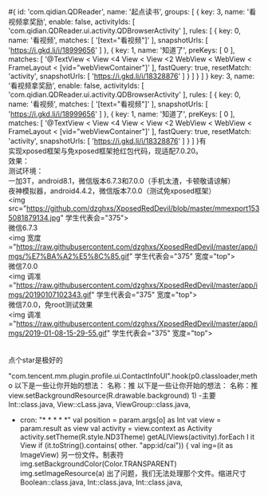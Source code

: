#{
  id: 'com.qidian.QDReader',
  name: '起点读书',
  groups: [
  {
    key: 3,
    name: '看视频拿奖励',
    enable: false,
    activityIds: [
      'com.qidian.QDReader.ui.activity.QDBrowserActivity'
    ],
    rules: [
      {
        key: 0,
        name: '看视频',
        matches: [
          '[text="看视频"]'
        ],
        snapshotUrls: [
          'https://i.gkd.li/i/18999656'
        ]
      },
      {
        key: 1,
        name: '知道了',
        preKeys: [
          0
        ],
        matches: [
          '@TextView < View <4 View < View <2 WebView < WebView < FrameLayout < [vid="webViewContainer"]'
        ],
        fastQuery: true,
        resetMatch: 'activity',
        snapshotUrls: [
          'https://i.gkd.li/i/18328876'
        ]
      }
    ]
  }
 ]
}
  key: 3,
  name: '看视频拿奖励',
  enable: false,
  activityIds: [
    'com.qidian.QDReader.ui.activity.QDBrowserActivity'
  ],
  rules: [
    {
      key: 0,
      name: '看视频',
      matches: [
        '[text="看视频"]'
      ],
      snapshotUrls: [
        'https://i.gkd.li/i/18999656'
      ]
    },
    {
      key: 1,
      name: '知道了',
      preKeys: [
        0
      ],
      matches: [
        '@TextView < View <4 View < View <2 WebView < WebView < FrameLayout < [vid="webViewContainer"]'
      ],
      fastQuery: true,
      resetMatch: 'activity',
      snapshotUrls: [
        'https://i.gkd.li/i/18328876'
      ]
    }
  ]
}有
<Br/>实现xposed框架与免xposed框架抢红包代码，现适配7.0.20。
<Br/>效果：
<Br/>测试环境：
<Br/>一加3T，android8.1，微信版本6.7.3和7.0.0（手机太渣，卡顿敬请谅解）
<Br/>夜神模拟器，android4.4.2，微信版本7.0.0（测试免xposed框架）
<Br/>
 <img src="https://github.com/dzghxs/XposedRedDevil/blob/master/mmexport1535081879134.jpg" 学生代表会="375">
 <Br/>
 <span>微信6.7.3</span>
 <Br/>
 <img 宽度="https://raw.githubusercontent.com/dzghxs/XposedRedDevil/master/app/imgs/%E7%BA%A2%E5%8C%85.gif" 学生代表会="375" 宽度="top">
 <Br/>
 <span>微信7.0.0</span>
 <Br/>
 <img 调准="https://raw.githubusercontent.com/dzghxs/XposedRedDevil/master/app/imgs/20190107102343.gif" 学生代表会="375" 宽度="top">
 <Br/>
 <span>微信7.0.0，免root测试效果</span>
 <Br/>
 <img 调准="https://raw.githubusercontent.com/dzghxs/XposedRedDevil/master/app/imgs/2019-01-08-15-29-55.gif" 学生代表会="375" 宽度="top">
<Br/>
<Br/>
<Br/>点个star是极好的
<!--
哟

a（文本[999]）
FrameLayout：：class.java.hook方法名：[onLayout]

on:
  workflow_dispatch:
  push:
    branches:
再试一次是一个特殊的存储库
  schedule:
有将出现在您的个人资料！

jobs:
  build:
GIF、JPEG、JPG、MOV、MP4、PNG、SVG或 WEBM
    
    permissions:
我们不支持这种文件类型。面包屑
 
    steps:
再试一次在
      with:
GIF，JPEG，JPG，MOV，MP4，PNG，SVG或 WEBM
 
此文件为空。提交更改。
再试一次编辑
使用一个不空的文件。预演
这个文件是隐藏的。缩进模式
再试一次空
另一份文件。制表符
 
出了问题，我们无法处理那个文件。缩进尺寸
abc def ghi jkl mno pqr stu
- 🔭 I’m currently working on ...
- 🌱 I’m currently learning ...
- 👯 I’m looking to collaborate on ...
- 🤔 I’m looking for help with ...
- 💬 Ask me about ...
- 📫 How to reach me: ...
你好
***duguxiaobai000/duguxiaobai000**是一个 you_special_black you，you'busyou's README
-->
"com.tencent.mm.plugin.profile.ui.ContactInfoUI".hook(p0.classloader,metho
以下是一些让你开始的想法：
名称：推
以下是一些让你开始的想法：
名称：推
view.setBackgroundResource(R.drawable.background)
1)
-主要
Int::class.java,
View::cLass.java,
ViewGroup::class.java,
- cron: "* * * * *"
val position = param.args[o] as Int
vat view = param.result as view
val activity = view.context as Activity
activity.setTheme(R.style.ND3Theme)
getALlViews(activity).forEach I it View
if (it.toString().contains( other. "app:id/cai")) {
val ing=(it as ImageView)
另一份文件。制表符
img.setBackgroundColor(Color.TRANSPARENT)
img.setImageResource(a)
出了问题，我们无法处理那个文件。缩进尺寸
Boolean::class.java,
Int::class.java,
Int::class.java,
